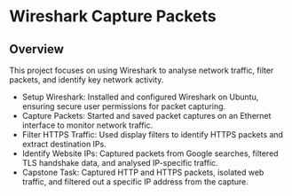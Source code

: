 # Wireshark Capture Packets
## Overview
This project focuses on using Wireshark to analyse network traffic, filter packets, and identify key network activity.

- Setup Wireshark: Installed and configured Wireshark on Ubuntu, ensuring secure user permissions for packet capturing.
- Capture Packets: Started and saved packet captures on an Ethernet interface to monitor network traffic.
- Filter HTTPS Traffic: Used display filters to identify HTTPS packets and extract destination IPs.
- Identify Website IPs: Captured packets from Google searches, filtered TLS handshake data, and analysed IP-specific traffic.
- Capstone Task: Captured HTTP and HTTPS packets, isolated web traffic, and filtered out a specific IP address from the capture.
